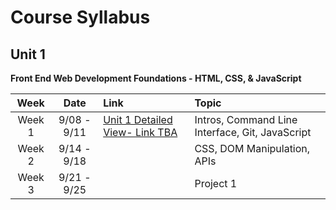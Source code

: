 # Course Syllabus

## Unit 1

**Front End Web Development Foundations - HTML, CSS, & JavaScript**

|  Week  |    Date     | Link                                | Topic                                           |
| :----: | :---------: | :---------------------------------- | :---------------------------------------------- |
| Week 1 | 9/08 - 9/11 | [Unit 1 Detailed View- Link TBA](/Unit-1.md) | Intros, Command Line Interface, Git, JavaScript |
| Week 2 | 9/14 - 9/18 |                                     | CSS, DOM Manipulation, APIs                     |
| Week 3 | 9/21 - 9/25 |                                     | Project 1                                       |
